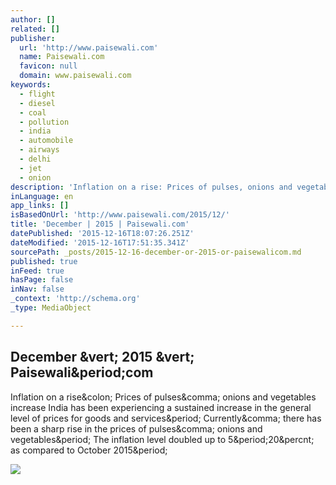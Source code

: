 ```yaml
---
author: []
related: []
publisher:
  url: 'http://www.paisewali.com'
  name: Paisewali.com
  favicon: null
  domain: www.paisewali.com
keywords:
  - flight
  - diesel
  - coal
  - pollution
  - india
  - automobile
  - airways
  - delhi
  - jet
  - onion
description: 'Inflation on a rise: Prices of pulses, onions and vegetables increase India has been experiencing a sustained increase in the general level of prices for goods and services. Currently, there has been a sharp rise in the prices of pulses, onions and vegetables. The inflation level doubled up to 5.20% as compared to October 2015.'
inLanguage: en
app_links: []
isBasedOnUrl: 'http://www.paisewali.com/2015/12/'
title: 'December | 2015 | Paisewali.com'
datePublished: '2015-12-16T18:07:26.251Z'
dateModified: '2015-12-16T17:51:35.341Z'
sourcePath: _posts/2015-12-16-december-or-2015-or-paisewalicom.md
published: true
inFeed: true
hasPage: false
inNav: false
_context: 'http://schema.org'
_type: MediaObject

---
```

<article style=""><h1>December &amp;vert; 2015 &amp;vert; Paisewali&amp;period;com</h1><p>Inflation on a rise&amp;colon; Prices of pulses&amp;comma; onions and vegetables increase India has been experiencing a sustained increase in the general level of prices for goods and services&amp;period; Currently&amp;comma; there has been a sharp rise in the prices of pulses&amp;comma; onions and vegetables&amp;period; The inflation level doubled up to 5&amp;period;20&amp;percnt; as compared to October 2015&amp;period;</p><img src="http://www.paisewali.com/test/wp-content/uploads/2015/12/food-healthy-vegetables-potatoes-large-700x357.jpg" /></article>